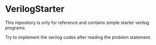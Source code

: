 # VerilogStarter

This repository is only for reference and contains simple starter verilog programs.

Try to implement the verilog codes after reading the problem statement.
